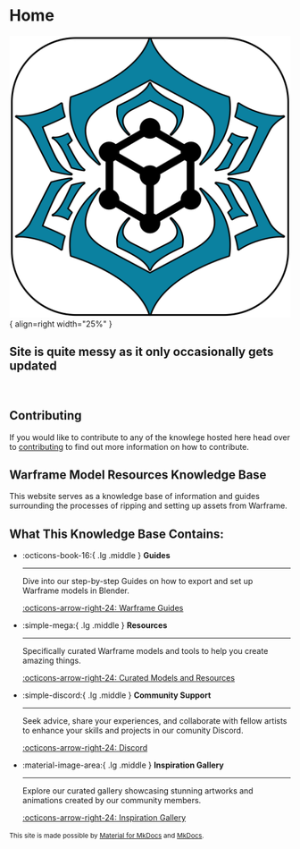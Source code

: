 # Home  
![Icon](assets/icons/new-logo-better.svg){ align=right width="25%" }
<br>

## Site is quite messy as it only occasionally gets updated
<br>

## Contributing  
If you would like to contribute to any of the knowlege hosted here head over to [contributing](contributing.md) to find out more information on how to contribute.  

## Warframe Model Resources Knowledge Base  
This website serves as a knowledge base of information and guides surrounding the processes of ripping and setting up assets from Warframe. 

## What This Knowledge Base Contains:

<div class="grid cards" markdown>

-   :octicons-book-16:{ .lg .middle } __Guides__

    ---

    Dive into our step-by-step Guides on how to export and set up Warframe models in Blender.

    [:octicons-arrow-right-24: Warframe Guides](guides/intro.md)

-   :simple-mega:{ .lg .middle } __Resources__

    ---

    Specifically curated Warframe models and tools to help you create amazing things.

    [:octicons-arrow-right-24: Curated Models and Resources](https://mega.nz/folder/fIUQDQYZ#vRNqurxNdzELIboK214Kxg)

-   :simple-discord:{ .lg .middle } __Community Support__

    ---

    Seek advice, share your experiences, and collaborate with fellow artists to enhance your skills and projects in our comunity Discord.

    [:octicons-arrow-right-24: Discord](https://discord.gg/Jk3xA2T)

-   :material-image-area:{ .lg .middle } __Inspiration Gallery__

    ---

    Explore our curated gallery showcasing stunning artworks and animations created by our community members.

    [:octicons-arrow-right-24: Inspiration Gallery](inspiration-gallery/index.md)

</div>


<!-- ![Awesome Sandwich](https://rotatingsandwiches.com/wp-content/uploads/2023/08/taylor-ham-pork-roll.gif)   -->

<small>This site is made possible by [Material for MkDocs](https://squidfunk.github.io/mkdocs-material/) and [MkDocs](https://www.mkdocs.org).</small>  